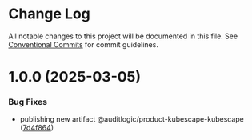 # Change Log

All notable changes to this project will be documented in this file.
See [Conventional Commits](https://conventionalcommits.org) for commit guidelines.

# 1.0.0 (2025-03-05)


### Bug Fixes

* publishing new artifact @auditlogic/product-kubescape-kubescape ([7d4f864](https://github.com/auditlogic/product/commit/7d4f864ff2c99acaf19c38644705c082c257fd68))
